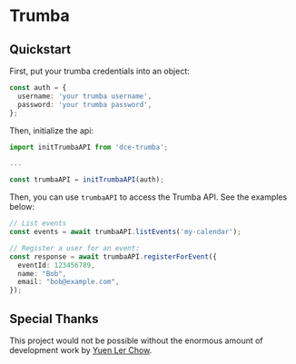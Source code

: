 # Trumba

## Quickstart

First, put your trumba credentials into an object:

```ts
const auth = {
  username: 'your trumba username',
  password: 'your trumba password',
};
```

Then, initialize the api:

```ts
import initTrumbaAPI from 'dce-trumba';

...

const trumbaAPI = initTrumbaAPI(auth);
```

Then, you can use `trumbaAPI` to access the Trumba API. See the examples below:

```ts
// List events
const events = await trumbaAPI.listEvents('my-calendar');

// Register a user for an event:
const response = await trumbaAPI.registerForEvent({
  eventId: 123456789,
  name: "Bob",
  email: "bob@example.com",
});
```

## Special Thanks

This project would not be possible without the enormous amount of development work by [Yuen Ler Chow](https://github.com/yuenler).
